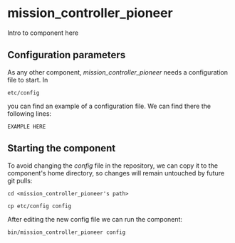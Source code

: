 # mission_controller_pioneer
Intro to component here


## Configuration parameters
As any other component, *mission_controller_pioneer* needs a configuration file to start. In
```
etc/config
```
you can find an example of a configuration file. We can find there the following lines:
```
EXAMPLE HERE
```

## Starting the component
To avoid changing the *config* file in the repository, we can copy it to the component's home directory, so changes will remain untouched by future git pulls:

```
cd <mission_controller_pioneer's path> 
```
```
cp etc/config config
```

After editing the new config file we can run the component:

```
bin/mission_controller_pioneer config
```
